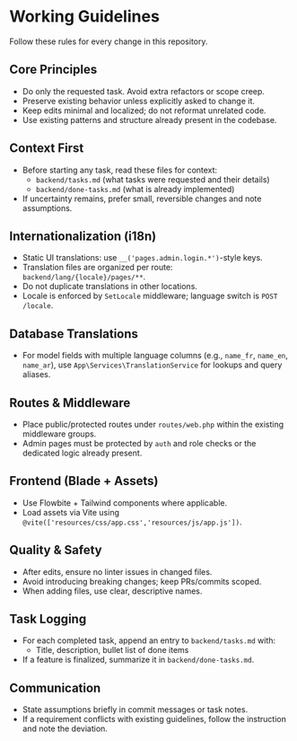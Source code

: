 # Working Guidelines

Follow these rules for every change in this repository.

## Core Principles
- Do only the requested task. Avoid extra refactors or scope creep.
- Preserve existing behavior unless explicitly asked to change it.
- Keep edits minimal and localized; do not reformat unrelated code.
- Use existing patterns and structure already present in the codebase.

## Context First
- Before starting any task, read these files for context:
  - `backend/tasks.md` (what tasks were requested and their details)
  - `backend/done-tasks.md` (what is already implemented)
- If uncertainty remains, prefer small, reversible changes and note assumptions.

## Internationalization (i18n)
- Static UI translations: use `__('pages.admin.login.*')`-style keys.
- Translation files are organized per route: `backend/lang/{locale}/pages/**`.
- Do not duplicate translations in other locations.
- Locale is enforced by `SetLocale` middleware; language switch is `POST /locale`.

## Database Translations
- For model fields with multiple language columns (e.g., `name_fr`, `name_en`, `name_ar`), use `App\Services\TranslationService` for lookups and query aliases.

## Routes & Middleware
- Place public/protected routes under `routes/web.php` within the existing middleware groups.
- Admin pages must be protected by `auth` and role checks or the dedicated logic already present.

## Frontend (Blade + Assets)
- Use Flowbite + Tailwind components where applicable.
- Load assets via Vite using `@vite(['resources/css/app.css','resources/js/app.js'])`.

## Quality & Safety
- After edits, ensure no linter issues in changed files.
- Avoid introducing breaking changes; keep PRs/commits scoped.
- When adding files, use clear, descriptive names.

## Task Logging
- For each completed task, append an entry to `backend/tasks.md` with:
  - Title, description, bullet list of done items
- If a feature is finalized, summarize it in `backend/done-tasks.md`.

## Communication
- State assumptions briefly in commit messages or task notes.
- If a requirement conflicts with existing guidelines, follow the instruction and note the deviation.


